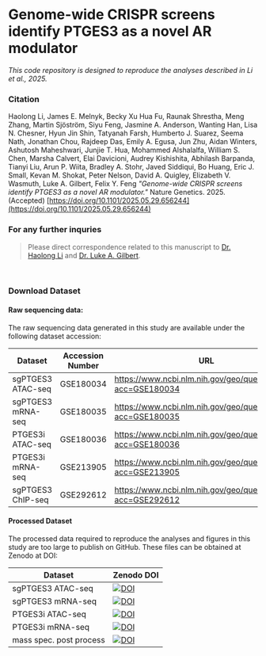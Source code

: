 # Genome-wide CRISPR screens identify PTGES3 as a novel AR modulator
_This code repository is designed to reproduce the analyses described in Li et al., 2025._

### Citation
Haolong Li, James E. Melnyk, Becky Xu Hua Fu, Raunak Shrestha, Meng Zhang, Martin Sjöström, Siyu Feng, Jasmine A. Anderson, Wanting Han, Lisa N. Chesner, Hyun Jin Shin, Tatyanah Farsh, Humberto J. Suarez, Seema Nath, Jonathan Chou, Rajdeep Das, Emily A. Egusa, Jun Zhu, Aidan Winters, Ashutosh Maheshwari, Junjie T. Hua, Mohammed Alshalalfa, William S. Chen, Marsha Calvert, Elai Davicioni, Audrey Kishishita, Abhilash Barpanda, Tianyi Liu, Arun P. Wiita, Bradley A. Stohr, Javed Siddiqui, Bo Huang, Eric J. Small, Kevan M. Shokat, Peter Nelson, David A. Quigley, Elizabeth V. Wasmuth, Luke A. Gilbert, Felix Y. Feng
*"Genome-wide CRISPR screens identify PTGES3 as a novel AR modulator."* Nature Genetics. 2025. (Accepted) [https://doi.org/10.1101/2025.05.29.656244](https://doi.org/10.1101/2025.05.29.656244)


### For any further inquries
>Please direct correspondence related to this manuscript to [Dr. Haolong Li](https://research.fredhutch.org/haolong-li/en.html) and [Dr. Luke A. Gilbert](https://arcinstitute.org/labs/gilbertlab).  
<br/>

### Download Dataset
#### Raw sequencing data: 
The raw sequencing data generated in this study are available under the following dataset accession:

| Dataset           | Accession Number | URL                                                          |
|-------------------|------------------|--------------------------------------------------------------|
| sgPTGES3 ATAC-seq | GSE180034        | https://www.ncbi.nlm.nih.gov/geo/query/acc.cgi?acc=GSE180034 |
| sgPTGES3 mRNA-seq | GSE180035        | https://www.ncbi.nlm.nih.gov/geo/query/acc.cgi?acc=GSE180035 |
| PTGES3i ATAC-seq  | GSE180036        | https://www.ncbi.nlm.nih.gov/geo/query/acc.cgi?acc=GSE180036 |
| PTGES3i mRNA-seq  | GSE213905        | https://www.ncbi.nlm.nih.gov/geo/query/acc.cgi?acc=GSE213905 |
| sgPTGES3 ChIP-seq | GSE292612        | https://www.ncbi.nlm.nih.gov/geo/query/acc.cgi?acc=GSE292612 |

#### Processed Dataset
The processed data required to reproduce the analyses and figures in this study are too large to publish on GitHub. These files can be obtained at Zenodo at DOI:

| Dataset                 | Zenodo DOI                                                                                                  |
|-------------------------|-------------------------------------------------------------------------------------------------------------|
| sgPTGES3 ATAC-seq       | [![DOI](https://zenodo.org/badge/DOI/10.5281/zenodo.15678438.svg)](https://doi.org/10.5281/zenodo.15678438) |
| sgPTGES3 mRNA-seq       | [![DOI](https://zenodo.org/badge/DOI/10.5281/zenodo.15678438.svg)](https://doi.org/10.5281/zenodo.15678438) |
| PTGES3i ATAC-seq        | [![DOI](https://zenodo.org/badge/DOI/10.5281/zenodo.15678438.svg)](https://doi.org/10.5281/zenodo.15678438) |
| PTGES3i mRNA-seq        | [![DOI](https://zenodo.org/badge/DOI/10.5281/zenodo.15678438.svg)](https://doi.org/10.5281/zenodo.15678438) |
| mass spec. post process | [![DOI](https://zenodo.org/badge/DOI/10.5281/zenodo.15678438.svg)](https://doi.org/10.5281/zenodo.15678438) |
